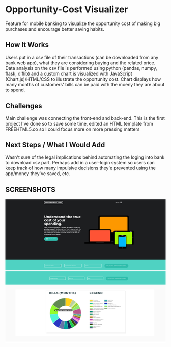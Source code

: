 # Opportunity-Cost Visualizer
Feature for mobile banking to visualize the opportunity cost of making big purchases and encourage better saving habits.

## How It Works
Users put in a csv file of their transactions (can be downloaded from any bank web app), what they are considering buying and the related price. Data analysis on the csv file is performed using python (pandas, numpy, flask, diflib) and a custom chart is visualized with JavaScript (Chart.js)/HTML/CSS to illustrate the opportunity cost. Chart displays how many months of customers' bills can be paid with the moeny they are about to spend. 

## Challenges 
Main challenge was connecting the front-end and back-end. This is the first project I've done so to save some time, edited an HTML template from FREEHTML5.co so I could focus more on more pressing matters

## Next Steps / What I Would Add
Wasn't sure of the legal implications behind automating the loging into bank to download csv part. Perhaps add in a user-login system so users can keep track of how many impulsive decisions they'e prevented using the app/money they've saved, etc. 

## SCREENSHOTS
![](pg1.jpg)
![](pg2.jpg)

